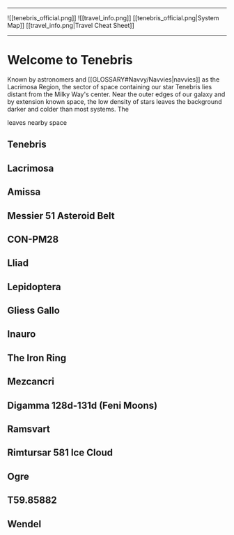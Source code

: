 
--- 

![[tenebris_official.png]]
![[travel_info.png]]
[[tenebris_official.png|System Map]]
[[travel_info.png|Travel Cheat Sheet]]

--- 

# Welcome to Tenebris

Known by astronomers and [[GLOSSARY#Navvy/Navvies|navvies]] as the Lacrimosa Region, the sector of space containing our star Tenebris lies distant from the Milky Way's center. Near the outer edges of our galaxy and by extension known space, the low density of stars leaves the background darker and colder than most systems. The 

leaves nearby space


## Tenebris

## Lacrimosa

## Amissa

## Messier 51 Asteroid Belt

## CON-PM28

## Lliad

## Lepidoptera

## Gliess Gallo

## Inauro

## The Iron Ring

## Mezcancri

## Digamma 128d-131d (Feni Moons)

## Ramsvart

## Rimtursar 581 Ice Cloud

## Ogre

## T59.85882

## Wendel

